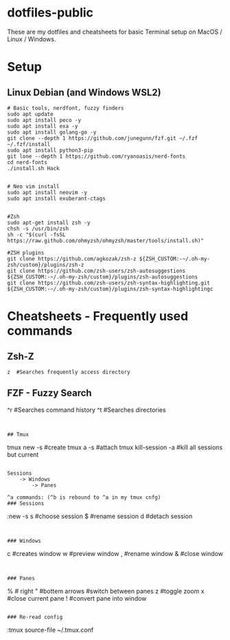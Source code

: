 # dotfiles-public

These are my dotfiles and cheatsheets for basic Terminal setup on MacOS / Linux / Windows.


# Setup


## Linux Debian (and Windows WSL2)
```
# Basic tools, nerdfont, fuzzy finders
sudo apt update
sudo apt install peco -y
sudo apt install exa -y
sudo apt install golang-go -y
git clone --depth 1 https://github.com/junegunn/fzf.git ~/.fzf
~/.fzf/install
sudo apt install python3-pip
git lone --depth 1 https://github.com/ryanoasis/nerd-fonts
cd nerd-fonts
./install.sh Hack


# Neo vim install
sudo apt install neovim -y
sudo apt install exuberant-ctags


#Zsh
sudo apt-get install zsh -y
chsh -s /usr/bin/zsh
sh -c "$(curl -fsSL https://raw.github.com/ohmyzsh/ohmyzsh/master/tools/install.sh)"

#ZSH plugins
git clone https://github.com/agkozak/zsh-z ${ZSH_CUSTOM:-~/.oh-my-zsh/custom}/plugins/zsh-z
git clone https://github.com/zsh-users/zsh-autosuggestions ${ZSH_CUSTOM:-~/.oh-my-zsh/custom}/plugins/zsh-autosuggestions
git clone https://github.com/zsh-users/zsh-syntax-highlighting.git ${ZSH_CUSTOM:-~/.oh-my-zsh/custom}/plugins/zsh-syntax-highlightingc
```


# Cheatsheets - Frequently used commands

## Zsh-Z
```
z  #Searches frequently access directory
```
## FZF - Fuzzy Search
^r  #Searches command history
^t  #Searches directories
```


## Tmux
```
tmux new -s <session name>  #create
tmux a -s <session name>    #attach
tmux kill-session -a  	    #kill all sessions but current
```

Sessions 
	-> Windows 
		-> Panes

^a commands: (^b is rebound to ^a in my tmux cnfg)
### Sessions
```
:new -s <session name>
s	#choose session
$	#rename session
d 	#detach session
```


### Windows
```
c 	#creates window
w 	#preview window
, 	#rename window
& 	#close window
```


### Panes
```
% 	   # right
" 	   #bottem
arrows 	   #switch between panes
z 	   #toggle zoom
x 	   #close current pane
! 	   #convert pane into window
```

### Re-read config
```
:tmux source-file ~/.tmux.conf
```
